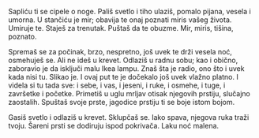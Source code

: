Sapliću ti se cipele o noge. Pališ svetlo i tiho ulaziš, pomalo pijana, vesela i umorna. U stančiću je mir; obavija te onaj poznati miris vašeg života. Umiruje te. Staješ za trenutak. Puštaš da te obuzme. Mir, miris, tišina, poznato.

Spremaš se za počinak, brzo, nespretno, još uvek te drži vesela noć, osmehuješ se. Ali ne ideš u krevet. Odlaziš u radnu sobu; kao i obično, zaboravio je da isključi malu Ikea lampu. Znaš šta je radio, ono što i uvek kada nisi tu. Slikao je. I ovaj put te je dočekalo još uvek vlažno platno. I videla si tu tada sve: i sebe, i vas, i jeseni, i ruke, i osmehe, i tuge, i završetke i početke. Primetiš u uglu mrljav otisak njegovih prstiju, slučajno zaostalih. Spuštaš svoje prste, jagodice prstiju ti se boje istom bojom.

Gasiš svetlo i odlaziš u krevet. Sklupčaš se. Iako spava, njegova ruka traži tvoju. Šareni prsti se dodiruju ispod pokrivača. Laku noć malena.
